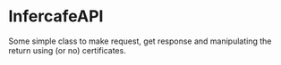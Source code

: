 # InfercafeAPI
Some simple class to make request, get response and manipulating the return using (or no) certificates.
